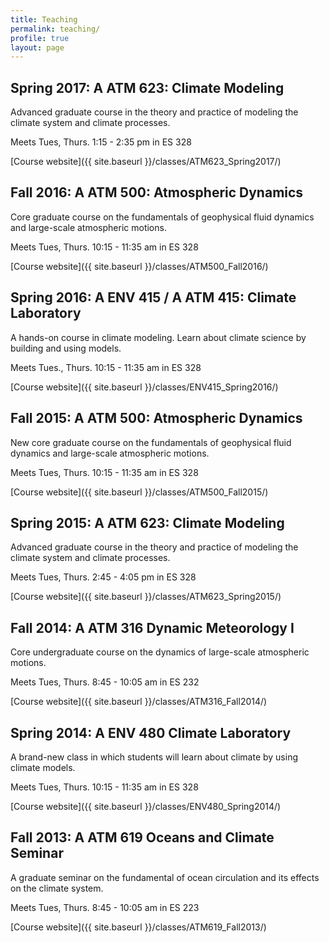 ```yaml
---
title: Teaching
permalink: teaching/
profile: true
layout: page
---
```


## Spring 2017: A ATM 623: Climate Modeling
Advanced graduate course in the theory and practice of modeling the climate system and climate processes.

Meets Tues, Thurs. 1:15 - 2:35 pm in ES 328

[Course website]({{ site.baseurl }}/classes/ATM623_Spring2017/)

## Fall 2016: A ATM 500: Atmospheric Dynamics
Core graduate course on the fundamentals of geophysical fluid dynamics and large-scale atmospheric motions.

Meets Tues, Thurs. 10:15 - 11:35 am in ES 328

[Course website]({{ site.baseurl }}/classes/ATM500_Fall2016/)

## Spring 2016: A ENV 415 / A ATM 415: Climate Laboratory
A hands-on course in climate modeling. Learn about climate science by building and using models.

Meets Tues., Thurs. 10:15 - 11:35 am in ES 328

[Course website]({{ site.baseurl }}/classes/ENV415_Spring2016/)


## Fall 2015: A ATM 500: Atmospheric Dynamics
New core graduate course on the fundamentals of geophysical fluid dynamics and large-scale atmospheric motions.

Meets Tues, Thurs. 10:15 - 11:35 am in ES 328

[Course website]({{ site.baseurl }}/classes/ATM500_Fall2015/)

## Spring 2015: A ATM 623: Climate Modeling
Advanced graduate course in the theory and practice of modeling the climate system and climate processes.

Meets Tues, Thurs. 2:45 - 4:05 pm in ES 328

[Course website]({{ site.baseurl }}/classes/ATM623_Spring2015/)

## Fall 2014: A ATM 316 Dynamic Meteorology I
Core undergraduate course on the dynamics of large-scale atmospheric motions.

Meets Tues, Thurs. 8:45 - 10:05 am in ES 232

[Course website]({{ site.baseurl }}/classes/ATM316_Fall2014/)

## Spring 2014: A ENV 480 Climate Laboratory
A brand-new class in which students will learn about climate by using climate models.

Meets Tues, Thurs. 10:15 - 11:35 am in ES 328

[Course website]({{ site.baseurl }}/classes/ENV480_Spring2014/)

## Fall 2013: A ATM 619 Oceans and Climate Seminar
A graduate seminar on the fundamental of ocean circulation and its effects on the climate system.

Meets Tues, Thurs. 8:45 - 10:05 am in ES 223

[Course website]({{ site.baseurl }}/classes/ATM619_Fall2013/)
